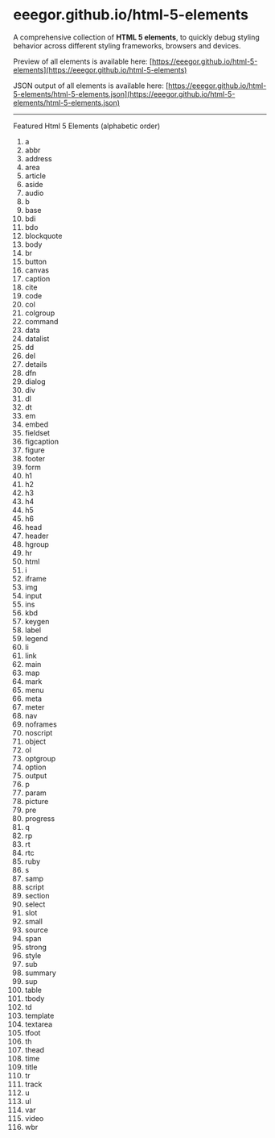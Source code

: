 # eeegor.github.io/html-5-elements
A comprehensive collection of <b>HTML 5 elements</b>, to quickly debug styling behavior across different styling frameworks, browsers and devices.

Preview of all elements is available here: [https://eeegor.github.io/html-5-elements](https://eeegor.github.io/html-5-elements)

JSON output of all elements is available here: [https://eeegor.github.io/html-5-elements/html-5-elements.json](https://eeegor.github.io/html-5-elements/html-5-elements.json)

---

Featured Html 5 Elements (alphabetic order)

1. a
2. abbr
3. address
4. area
5. article
6. aside
7. audio
8. b
9. base
10. bdi
11. bdo
12. blockquote
13. body
14. br
15. button
16. canvas
17. caption
18. cite
19. code
20. col
21. colgroup
22. command
23. data
24. datalist
25. dd
26. del
27. details
28. dfn
29. dialog
30. div
31. dl
32. dt
33. em
34. embed
35. fieldset
36. figcaption
37. figure
38. footer
39. form
40. h1
41. h2
42. h3
43. h4
44. h5
45. h6
46. head
47. header
48. hgroup
49. hr
50. html
51. i
52. iframe
53. img
54. input
55. ins
56. kbd
57. keygen
58. label
59. legend
60. li
61. link
62. main
63. map
64. mark
65. menu
66. meta
67. meter
68. nav
69. noframes
70. noscript
71. object
72. ol
73. optgroup
74. option
75. output
76. p
77. param
78. picture
79. pre
80. progress
81. q
82. rp
83. rt
84. rtc
85. ruby
86. s
87. samp
88. script
89. section
90. select
91. slot
92. small
93. source
94. span
95. strong
96. style
97. sub
98. summary
99. sup
100. table
101. tbody
102. td
103. template
104. textarea
105. tfoot
106. th
107. thead
108. time
109. title
110. tr
111. track
112. u
113. ul
114. var
115. video
116. wbr
